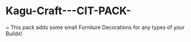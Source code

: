 # Kagu-Craft---CIT-PACK-
~ This pack adds some small Furniture Decorations for  any types of your Builds!
